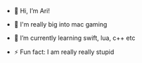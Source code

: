 - 👋 Hi, I’m Ari!
  
- 👀 I'm really big into mac gaming
  
- 🌱 I’m currently learning swift, lua, c++ etc
  
- ⚡ Fun fact: I am really really stupid

<!---
NotAriRay/NotAriRay is a ✨ special ✨ repository because its `README.md` (this file) appears on your GitHub profile.
You can click the Preview link to take a look at your changes.
--->
